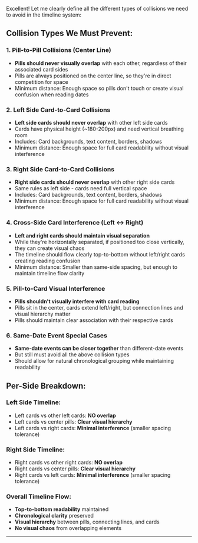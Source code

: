Excellent! Let me clearly define all the different types of collisions we need to avoid in the timeline system:

## **Collision Types We Must Prevent:**

### **1. Pill-to-Pill Collisions (Center Line)**
- **Pills should never visually overlap** with each other, regardless of their associated card sides
- Pills are always positioned on the center line, so they're in direct competition for space
- Minimum distance: Enough space so pills don't touch or create visual confusion when reading dates

### **2. Left Side Card-to-Card Collisions**
- **Left side cards should never overlap** with other left side cards
- Cards have physical height (~180-200px) and need vertical breathing room
- Includes: Card backgrounds, text content, borders, shadows
- Minimum distance: Enough space for full card readability without visual interference

### **3. Right Side Card-to-Card Collisions**  
- **Right side cards should never overlap** with other right side cards
- Same rules as left side - cards need full vertical space
- Includes: Card backgrounds, text content, borders, shadows  
- Minimum distance: Enough space for full card readability without visual interference

### **4. Cross-Side Card Interference (Left ↔ Right)**
- **Left and right cards should maintain visual separation**
- While they're horizontally separated, if positioned too close vertically, they can create visual chaos
- The timeline should flow clearly top-to-bottom without left/right cards creating reading confusion
- Minimum distance: Smaller than same-side spacing, but enough to maintain timeline flow clarity

### **5. Pill-to-Card Visual Interference**
- **Pills shouldn't visually interfere with card reading**
- Pills sit in the center, cards extend left/right, but connection lines and visual hierarchy matter
- Pills should maintain clear association with their respective cards

### **6. Same-Date Event Special Cases**
- **Same-date events can be closer together** than different-date events
- But still must avoid all the above collision types
- Should allow for natural chronological grouping while maintaining readability

## **Per-Side Breakdown:**

### **Left Side Timeline:**
- Left cards vs other left cards: **NO overlap**
- Left cards vs center pills: **Clear visual hierarchy** 
- Left cards vs right cards: **Minimal interference** (smaller spacing tolerance)

### **Right Side Timeline:**
- Right cards vs other right cards: **NO overlap**
- Right cards vs center pills: **Clear visual hierarchy**
- Right cards vs left cards: **Minimal interference** (smaller spacing tolerance)

### **Overall Timeline Flow:**
- **Top-to-bottom readability** maintained
- **Chronological clarity** preserved
- **Visual hierarchy** between pills, connecting lines, and cards
- **No visual chaos** from overlapping elements

---
